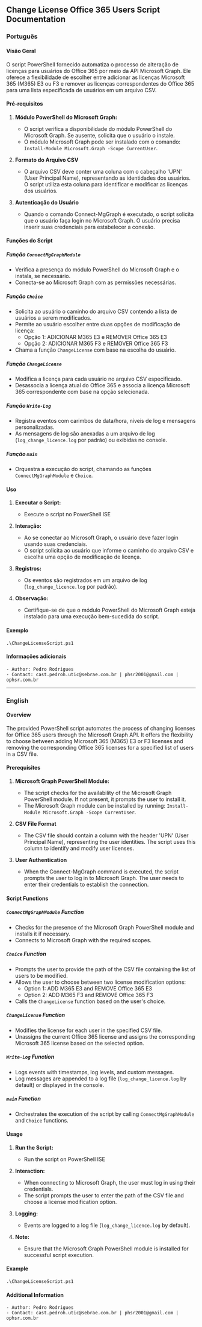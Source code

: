 ## Change License Office 365 Users Script Documentation

### Português

#### Visão Geral
O script PowerShell fornecido automatiza o processo de alteração de licenças para usuários do Office 365 por meio da API Microsoft Graph. Ele oferece a flexibilidade de escolher entre adicionar as licenças Microsoft 365 (M365) E3 ou F3 e remover as licenças correspondentes do Office 365 para uma lista especificada de usuários em um arquivo CSV.

#### Pré-requisitos
1. **Módulo PowerShell do Microsoft Graph:**
   - O script verifica a disponibilidade do módulo PowerShell do Microsoft Graph. Se ausente, solicita que o usuário o instale.
   - O módulo Microsoft Graph pode ser instalado com o comando: `Install-Module Microsoft.Graph -Scope CurrentUser`.
  
2. **Formato do Arquivo CSV**
   - O arquivo CSV deve conter uma coluna com o cabeçalho 'UPN' (User Principal Name), representando as identidades dos usuários. O script utiliza esta coluna para identificar e modificar as licenças dos usuários.

3. **Autenticação do Usuário**
   - Quando o comando Connect-MgGraph é executado, o script solicita que o usuário faça login no Microsoft Graph. O usuário precisa inserir suas credenciais para estabelecer a conexão.

#### Funções do Script

##### Função `ConnectMgGraphModule`
- Verifica a presença do módulo PowerShell do Microsoft Graph e o instala, se necessário.
- Conecta-se ao Microsoft Graph com as permissões necessárias.

##### Função `Choice`
- Solicita ao usuário o caminho do arquivo CSV contendo a lista de usuários a serem modificados.
- Permite ao usuário escolher entre duas opções de modificação de licença:
  - Opção 1: ADICIONAR M365 E3 e REMOVER Office 365 E3
  - Opção 2: ADICIONAR M365 F3 e REMOVER Office 365 F3
- Chama a função `ChangeLicense` com base na escolha do usuário.

##### Função `ChangeLicense`
- Modifica a licença para cada usuário no arquivo CSV especificado.
- Desassocia a licença atual do Office 365 e associa a licença Microsoft 365 correspondente com base na opção selecionada.

##### Função `Write-Log`
- Registra eventos com carimbos de data/hora, níveis de log e mensagens personalizadas.
- As mensagens de log são anexadas a um arquivo de log (`log_change_licence.log` por padrão) ou exibidas no console.

##### Função `main`
- Orquestra a execução do script, chamando as funções `ConnectMgGraphModule` e `Choice`.

#### Uso
1. **Executar o Script:**
   - Execute o script no PowerShell ISE

2. **Interação:**
   - Ao se conectar ao Microsoft Graph, o usuário deve fazer login usando suas credenciais.
   - O script solicita ao usuário que informe o caminho do arquivo CSV e escolha uma opção de modificação de licença.

3. **Registros:**
   - Os eventos são registrados em um arquivo de log (`log_change_licence.log` por padrão).

4. **Observação:**
   - Certifique-se de que o módulo PowerShell do Microsoft Graph esteja instalado para uma execução bem-sucedida do script.

#### Exemplo
    .\ChangeLicenseScript.ps1

#### Informações adicionais
    - Author: Pedro Rodrigues
    - Contact: cast.pedroh.utic@sebrae.com.br | phsr2001@gmail.com | ophsr.com.br

---
<div style="page-break-after: always;"></div>

### English

#### Overview
The provided PowerShell script automates the process of changing licenses for Office 365 users through the Microsoft Graph API. It offers the flexibility to choose between adding Microsoft 365 (M365) E3 or F3 licenses and removing the corresponding Office 365 licenses for a specified list of users in a CSV file.

#### Prerequisites
1. **Microsoft Graph PowerShell Module:**
   - The script checks for the availability of the Microsoft Graph PowerShell module. If not present, it prompts the user to install it.
   - The Microsoft Graph module can be installed by running: `Install-Module Microsoft.Graph -Scope CurrentUser`.

2. **CSV File Format**
   - The CSV file should contain a column with the header 'UPN' (User Principal Name), representing the user identities. The script uses this column to identify and modify user licenses.

3. **User Authentication**
   - When the Connect-MgGraph command is executed, the script prompts the user to log in to Microsoft Graph. The user needs to enter their credentials to establish the connection.

#### Script Functions

##### `ConnectMgGraphModule` Function
- Checks for the presence of the Microsoft Graph PowerShell module and installs it if necessary.
- Connects to Microsoft Graph with the required scopes.

##### `Choice` Function
- Prompts the user to provide the path of the CSV file containing the list of users to be modified.
- Allows the user to choose between two license modification options:
  - Option 1: ADD M365 E3 and REMOVE Office 365 E3
  - Option 2: ADD M365 F3 and REMOVE Office 365 F3
- Calls the `ChangeLicense` function based on the user's choice.

##### `ChangeLicense` Function
- Modifies the license for each user in the specified CSV file.
- Unassigns the current Office 365 license and assigns the corresponding Microsoft 365 license based on the selected option.

##### `Write-Log` Function
- Logs events with timestamps, log levels, and custom messages.
- Log messages are appended to a log file (`log_change_licence.log` by default) or displayed in the console.

##### `main` Function
- Orchestrates the execution of the script by calling `ConnectMgGraphModule` and `Choice` functions.

#### Usage
1. **Run the Script:**
   - Run the script on PowerShell ISE 

2. **Interaction:**
   - When connecting to Microsoft Graph, the user must log in using their credentials.
   - The script prompts the user to enter the path of the CSV file and choose a license modification option.
3. **Logging:**
   - Events are logged to a log file (`log_change_licence.log` by default).

4. **Note:**
   - Ensure that the Microsoft Graph PowerShell module is installed for successful script execution.

#### Example
    .\ChangeLicenseScript.ps1

#### Additional Information
    - Author: Pedro Rodrigues
    - Contact: cast.pedroh.utic@sebrae.com.br | phsr2001@gmail.com | ophsr.com.br

